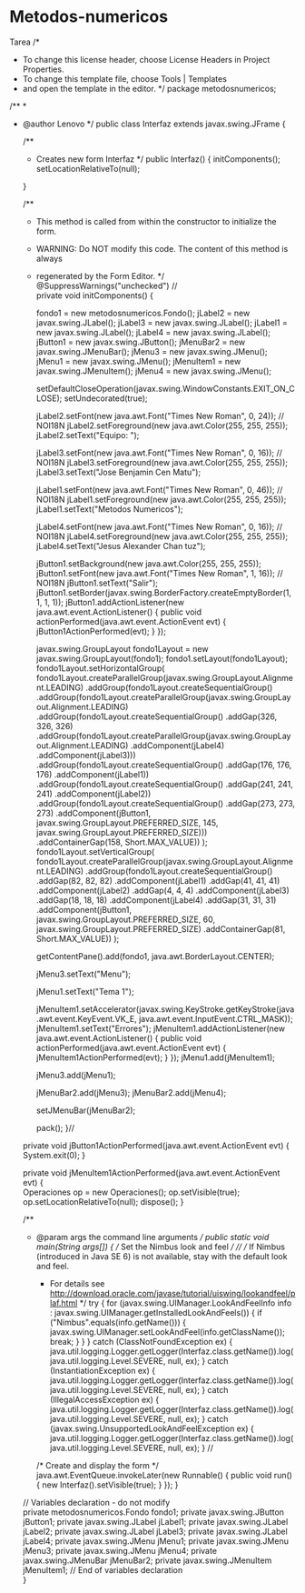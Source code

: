 # Metodos-numericos
Tarea
/*
 * To change this license header, choose License Headers in Project Properties.
 * To change this template file, choose Tools | Templates
 * and open the template in the editor.
 */
package metodosnumericos;

/**
 *
 * @author Lenovo
 */
public class Interfaz extends javax.swing.JFrame {

    /**
     * Creates new form Interfaz
     */
    public Interfaz() {
        initComponents();
        setLocationRelativeTo(null);
        
    }

    /**
     * This method is called from within the constructor to initialize the form.
     * WARNING: Do NOT modify this code. The content of this method is always
     * regenerated by the Form Editor.
     */
    @SuppressWarnings("unchecked")
    // <editor-fold defaultstate="collapsed" desc="Generated Code">                          
    private void initComponents() {

        fondo1 = new metodosnumericos.Fondo();
        jLabel2 = new javax.swing.JLabel();
        jLabel3 = new javax.swing.JLabel();
        jLabel1 = new javax.swing.JLabel();
        jLabel4 = new javax.swing.JLabel();
        jButton1 = new javax.swing.JButton();
        jMenuBar2 = new javax.swing.JMenuBar();
        jMenu3 = new javax.swing.JMenu();
        jMenu1 = new javax.swing.JMenu();
        jMenuItem1 = new javax.swing.JMenuItem();
        jMenu4 = new javax.swing.JMenu();

        setDefaultCloseOperation(javax.swing.WindowConstants.EXIT_ON_CLOSE);
        setUndecorated(true);

        jLabel2.setFont(new java.awt.Font("Times New Roman", 0, 24)); // NOI18N
        jLabel2.setForeground(new java.awt.Color(255, 255, 255));
        jLabel2.setText("Equipo: ");

        jLabel3.setFont(new java.awt.Font("Times New Roman", 0, 16)); // NOI18N
        jLabel3.setForeground(new java.awt.Color(255, 255, 255));
        jLabel3.setText("Jose Benjamin Cen Matu");

        jLabel1.setFont(new java.awt.Font("Times New Roman", 0, 46)); // NOI18N
        jLabel1.setForeground(new java.awt.Color(255, 255, 255));
        jLabel1.setText("Metodos Numericos");

        jLabel4.setFont(new java.awt.Font("Times New Roman", 0, 16)); // NOI18N
        jLabel4.setForeground(new java.awt.Color(255, 255, 255));
        jLabel4.setText("Jesus Alexander Chan tuz");

        jButton1.setBackground(new java.awt.Color(255, 255, 255));
        jButton1.setFont(new java.awt.Font("Times New Roman", 1, 16)); // NOI18N
        jButton1.setText("Salir");
        jButton1.setBorder(javax.swing.BorderFactory.createEmptyBorder(1, 1, 1, 1));
        jButton1.addActionListener(new java.awt.event.ActionListener() {
            public void actionPerformed(java.awt.event.ActionEvent evt) {
                jButton1ActionPerformed(evt);
            }
        });

        javax.swing.GroupLayout fondo1Layout = new javax.swing.GroupLayout(fondo1);
        fondo1.setLayout(fondo1Layout);
        fondo1Layout.setHorizontalGroup(
            fondo1Layout.createParallelGroup(javax.swing.GroupLayout.Alignment.LEADING)
            .addGroup(fondo1Layout.createSequentialGroup()
                .addGroup(fondo1Layout.createParallelGroup(javax.swing.GroupLayout.Alignment.LEADING)
                    .addGroup(fondo1Layout.createSequentialGroup()
                        .addGap(326, 326, 326)
                        .addGroup(fondo1Layout.createParallelGroup(javax.swing.GroupLayout.Alignment.LEADING)
                            .addComponent(jLabel4)
                            .addComponent(jLabel3)))
                    .addGroup(fondo1Layout.createSequentialGroup()
                        .addGap(176, 176, 176)
                        .addComponent(jLabel1))
                    .addGroup(fondo1Layout.createSequentialGroup()
                        .addGap(241, 241, 241)
                        .addComponent(jLabel2))
                    .addGroup(fondo1Layout.createSequentialGroup()
                        .addGap(273, 273, 273)
                        .addComponent(jButton1, javax.swing.GroupLayout.PREFERRED_SIZE, 145, javax.swing.GroupLayout.PREFERRED_SIZE)))
                .addContainerGap(158, Short.MAX_VALUE))
        );
        fondo1Layout.setVerticalGroup(
            fondo1Layout.createParallelGroup(javax.swing.GroupLayout.Alignment.LEADING)
            .addGroup(fondo1Layout.createSequentialGroup()
                .addGap(82, 82, 82)
                .addComponent(jLabel1)
                .addGap(41, 41, 41)
                .addComponent(jLabel2)
                .addGap(4, 4, 4)
                .addComponent(jLabel3)
                .addGap(18, 18, 18)
                .addComponent(jLabel4)
                .addGap(31, 31, 31)
                .addComponent(jButton1, javax.swing.GroupLayout.PREFERRED_SIZE, 60, javax.swing.GroupLayout.PREFERRED_SIZE)
                .addContainerGap(81, Short.MAX_VALUE))
        );

        getContentPane().add(fondo1, java.awt.BorderLayout.CENTER);

        jMenu3.setText("Menu");

        jMenu1.setText("Tema 1");

        jMenuItem1.setAccelerator(javax.swing.KeyStroke.getKeyStroke(java.awt.event.KeyEvent.VK_E, java.awt.event.InputEvent.CTRL_MASK));
        jMenuItem1.setText("Errores");
        jMenuItem1.addActionListener(new java.awt.event.ActionListener() {
            public void actionPerformed(java.awt.event.ActionEvent evt) {
                jMenuItem1ActionPerformed(evt);
            }
        });
        jMenu1.add(jMenuItem1);

        jMenu3.add(jMenu1);

        jMenuBar2.add(jMenu3);
        jMenuBar2.add(jMenu4);

        setJMenuBar(jMenuBar2);

        pack();
    }// </editor-fold>                        

    private void jButton1ActionPerformed(java.awt.event.ActionEvent evt) {                                         
        System.exit(0);
    }                                        

    private void jMenuItem1ActionPerformed(java.awt.event.ActionEvent evt) {                                           
        Operaciones op = new Operaciones();
        op.setVisible(true);
        op.setLocationRelativeTo(null);
        dispose();
    }                                          

    /**
     * @param args the command line arguments
     */
    public static void main(String args[]) {
        /* Set the Nimbus look and feel */
        //<editor-fold defaultstate="collapsed" desc=" Look and feel setting code (optional) ">
        /* If Nimbus (introduced in Java SE 6) is not available, stay with the default look and feel.
         * For details see http://download.oracle.com/javase/tutorial/uiswing/lookandfeel/plaf.html 
         */
        try {
            for (javax.swing.UIManager.LookAndFeelInfo info : javax.swing.UIManager.getInstalledLookAndFeels()) {
                if ("Nimbus".equals(info.getName())) {
                    javax.swing.UIManager.setLookAndFeel(info.getClassName());
                    break;
                }
            }
        } catch (ClassNotFoundException ex) {
            java.util.logging.Logger.getLogger(Interfaz.class.getName()).log(java.util.logging.Level.SEVERE, null, ex);
        } catch (InstantiationException ex) {
            java.util.logging.Logger.getLogger(Interfaz.class.getName()).log(java.util.logging.Level.SEVERE, null, ex);
        } catch (IllegalAccessException ex) {
            java.util.logging.Logger.getLogger(Interfaz.class.getName()).log(java.util.logging.Level.SEVERE, null, ex);
        } catch (javax.swing.UnsupportedLookAndFeelException ex) {
            java.util.logging.Logger.getLogger(Interfaz.class.getName()).log(java.util.logging.Level.SEVERE, null, ex);
        }
        //</editor-fold>

        /* Create and display the form */
        java.awt.EventQueue.invokeLater(new Runnable() {
            public void run() {
                new Interfaz().setVisible(true);
            }
        });
    }

    // Variables declaration - do not modify                     
    private metodosnumericos.Fondo fondo1;
    private javax.swing.JButton jButton1;
    private javax.swing.JLabel jLabel1;
    private javax.swing.JLabel jLabel2;
    private javax.swing.JLabel jLabel3;
    private javax.swing.JLabel jLabel4;
    private javax.swing.JMenu jMenu1;
    private javax.swing.JMenu jMenu3;
    private javax.swing.JMenu jMenu4;
    private javax.swing.JMenuBar jMenuBar2;
    private javax.swing.JMenuItem jMenuItem1;
    // End of variables declaration                   
}
